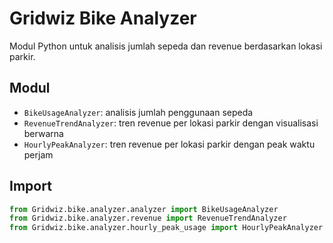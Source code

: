 # Gridwiz Bike Analyzer

Modul Python untuk analisis jumlah sepeda dan revenue berdasarkan lokasi parkir.

## Modul
- `BikeUsageAnalyzer`: analisis jumlah penggunaan sepeda
- `RevenueTrendAnalyzer`: tren revenue per lokasi parkir dengan visualisasi berwarna
- `HourlyPeakAnalyzer`: tren revenue per lokasi parkir dengan peak waktu perjam 
  
## Import
```python
from Gridwiz.bike.analyzer.analyzer import BikeUsageAnalyzer
from Gridwiz.bike.analyzer.revenue import RevenueTrendAnalyzer
from Gridwiz.bike.analyzer.hourly_peak_usage import HourlyPeakAnalyzer
```
